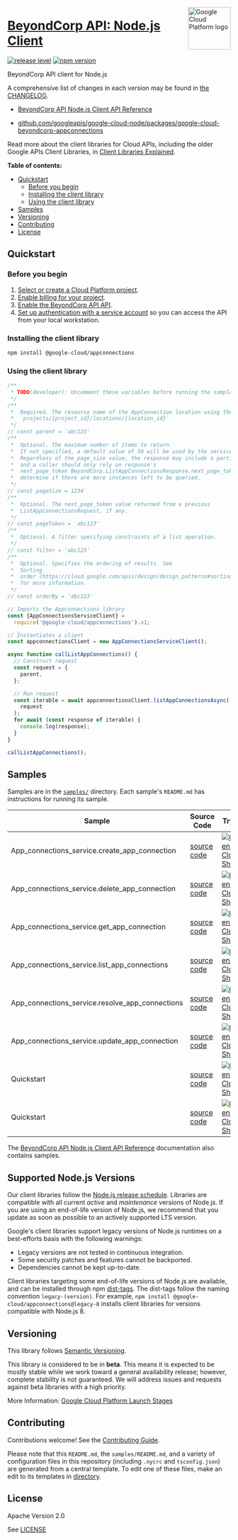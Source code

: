 [//]: # "This README.md file is auto-generated, all changes to this file will be lost."
[//]: # "To regenerate it, use `python -m synthtool`."
<img src="https://avatars2.githubusercontent.com/u/2810941?v=3&s=96" alt="Google Cloud Platform logo" title="Google Cloud Platform" align="right" height="96" width="96"/>

# [BeyondCorp API: Node.js Client](https://github.com/googleapis/google-cloud-node)

[![release level](https://img.shields.io/badge/release%20level-beta-yellow.svg?style=flat)](https://cloud.google.com/terms/launch-stages)
[![npm version](https://img.shields.io/npm/v/@google-cloud/appconnections.svg)](https://www.npmjs.org/package/@google-cloud/appconnections)




BeyondCorp API client for Node.js


A comprehensive list of changes in each version may be found in
[the CHANGELOG](https://github.com/googleapis/google-cloud-node/tree/main/packages/google-cloud-beyondcorp-appconnections/CHANGELOG.md).

* [BeyondCorp API Node.js Client API Reference][client-docs]

* [github.com/googleapis/google-cloud-node/packages/google-cloud-beyondcorp-appconnections](https://github.com/googleapis/google-cloud-node/tree/main/packages/google-cloud-beyondcorp-appconnections)

Read more about the client libraries for Cloud APIs, including the older
Google APIs Client Libraries, in [Client Libraries Explained][explained].

[explained]: https://cloud.google.com/apis/docs/client-libraries-explained

**Table of contents:**


* [Quickstart](#quickstart)
  * [Before you begin](#before-you-begin)
  * [Installing the client library](#installing-the-client-library)
  * [Using the client library](#using-the-client-library)
* [Samples](#samples)
* [Versioning](#versioning)
* [Contributing](#contributing)
* [License](#license)

## Quickstart

### Before you begin

1.  [Select or create a Cloud Platform project][projects].
1.  [Enable billing for your project][billing].
1.  [Enable the BeyondCorp API API][enable_api].
1.  [Set up authentication with a service account][auth] so you can access the
    API from your local workstation.

### Installing the client library

```bash
npm install @google-cloud/appconnections
```


### Using the client library

```javascript
/**
 * TODO(developer): Uncomment these variables before running the sample.
 */
/**
 *  Required. The resource name of the AppConnection location using the form:
 *  `projects/{project_id}/locations/{location_id}`
 */
// const parent = 'abc123'
/**
 *  Optional. The maximum number of items to return.
 *  If not specified, a default value of 50 will be used by the service.
 *  Regardless of the page_size value, the response may include a partial list
 *  and a caller should only rely on response's
 *  next_page_token BeyondCorp.ListAppConnectionsResponse.next_page_token  to
 *  determine if there are more instances left to be queried.
 */
// const pageSize = 1234
/**
 *  Optional. The next_page_token value returned from a previous
 *  ListAppConnectionsRequest, if any.
 */
// const pageToken = 'abc123'
/**
 *  Optional. A filter specifying constraints of a list operation.
 */
// const filter = 'abc123'
/**
 *  Optional. Specifies the ordering of results. See
 *  Sorting
 *  order (https://cloud.google.com/apis/design/design_patterns#sorting_order)
 *  for more information.
 */
// const orderBy = 'abc123'

// Imports the Appconnections library
const {AppConnectionsServiceClient} =
  require('@google-cloud/appconnections').v1;

// Instantiates a client
const appconnectionsClient = new AppConnectionsServiceClient();

async function callListAppConnections() {
  // Construct request
  const request = {
    parent,
  };

  // Run request
  const iterable = await appconnectionsClient.listAppConnectionsAsync(
    request
  );
  for await (const response of iterable) {
    console.log(response);
  }
}

callListAppConnections();

```



## Samples

Samples are in the [`samples/`](https://github.com/googleapis/google-cloud-node/tree/main/samples) directory. Each sample's `README.md` has instructions for running its sample.

| Sample                      | Source Code                       | Try it |
| --------------------------- | --------------------------------- | ------ |
| App_connections_service.create_app_connection | [source code](https://github.com/googleapis/google-cloud-node/blob/main/packages/google-cloud-beyondcorp-appconnections/samples/generated/v1/app_connections_service.create_app_connection.js) | [![Open in Cloud Shell][shell_img]](https://console.cloud.google.com/cloudshell/open?git_repo=https://github.com/googleapis/google-cloud-node&page=editor&open_in_editor=packages/google-cloud-beyondcorp-appconnections/samples/generated/v1/app_connections_service.create_app_connection.js,samples/README.md) |
| App_connections_service.delete_app_connection | [source code](https://github.com/googleapis/google-cloud-node/blob/main/packages/google-cloud-beyondcorp-appconnections/samples/generated/v1/app_connections_service.delete_app_connection.js) | [![Open in Cloud Shell][shell_img]](https://console.cloud.google.com/cloudshell/open?git_repo=https://github.com/googleapis/google-cloud-node&page=editor&open_in_editor=packages/google-cloud-beyondcorp-appconnections/samples/generated/v1/app_connections_service.delete_app_connection.js,samples/README.md) |
| App_connections_service.get_app_connection | [source code](https://github.com/googleapis/google-cloud-node/blob/main/packages/google-cloud-beyondcorp-appconnections/samples/generated/v1/app_connections_service.get_app_connection.js) | [![Open in Cloud Shell][shell_img]](https://console.cloud.google.com/cloudshell/open?git_repo=https://github.com/googleapis/google-cloud-node&page=editor&open_in_editor=packages/google-cloud-beyondcorp-appconnections/samples/generated/v1/app_connections_service.get_app_connection.js,samples/README.md) |
| App_connections_service.list_app_connections | [source code](https://github.com/googleapis/google-cloud-node/blob/main/packages/google-cloud-beyondcorp-appconnections/samples/generated/v1/app_connections_service.list_app_connections.js) | [![Open in Cloud Shell][shell_img]](https://console.cloud.google.com/cloudshell/open?git_repo=https://github.com/googleapis/google-cloud-node&page=editor&open_in_editor=packages/google-cloud-beyondcorp-appconnections/samples/generated/v1/app_connections_service.list_app_connections.js,samples/README.md) |
| App_connections_service.resolve_app_connections | [source code](https://github.com/googleapis/google-cloud-node/blob/main/packages/google-cloud-beyondcorp-appconnections/samples/generated/v1/app_connections_service.resolve_app_connections.js) | [![Open in Cloud Shell][shell_img]](https://console.cloud.google.com/cloudshell/open?git_repo=https://github.com/googleapis/google-cloud-node&page=editor&open_in_editor=packages/google-cloud-beyondcorp-appconnections/samples/generated/v1/app_connections_service.resolve_app_connections.js,samples/README.md) |
| App_connections_service.update_app_connection | [source code](https://github.com/googleapis/google-cloud-node/blob/main/packages/google-cloud-beyondcorp-appconnections/samples/generated/v1/app_connections_service.update_app_connection.js) | [![Open in Cloud Shell][shell_img]](https://console.cloud.google.com/cloudshell/open?git_repo=https://github.com/googleapis/google-cloud-node&page=editor&open_in_editor=packages/google-cloud-beyondcorp-appconnections/samples/generated/v1/app_connections_service.update_app_connection.js,samples/README.md) |
| Quickstart | [source code](https://github.com/googleapis/google-cloud-node/blob/main/packages/google-cloud-beyondcorp-appconnections/samples/quickstart.js) | [![Open in Cloud Shell][shell_img]](https://console.cloud.google.com/cloudshell/open?git_repo=https://github.com/googleapis/google-cloud-node&page=editor&open_in_editor=packages/google-cloud-beyondcorp-appconnections/samples/quickstart.js,samples/README.md) |
| Quickstart | [source code](https://github.com/googleapis/google-cloud-node/blob/main/packages/google-cloud-beyondcorp-appconnections/samples/test/quickstart.js) | [![Open in Cloud Shell][shell_img]](https://console.cloud.google.com/cloudshell/open?git_repo=https://github.com/googleapis/google-cloud-node&page=editor&open_in_editor=packages/google-cloud-beyondcorp-appconnections/samples/test/quickstart.js,samples/README.md) |



The [BeyondCorp API Node.js Client API Reference][client-docs] documentation
also contains samples.

## Supported Node.js Versions

Our client libraries follow the [Node.js release schedule](https://nodejs.org/en/about/releases/).
Libraries are compatible with all current _active_ and _maintenance_ versions of
Node.js.
If you are using an end-of-life version of Node.js, we recommend that you update
as soon as possible to an actively supported LTS version.

Google's client libraries support legacy versions of Node.js runtimes on a
best-efforts basis with the following warnings:

* Legacy versions are not tested in continuous integration.
* Some security patches and features cannot be backported.
* Dependencies cannot be kept up-to-date.

Client libraries targeting some end-of-life versions of Node.js are available, and
can be installed through npm [dist-tags](https://docs.npmjs.com/cli/dist-tag).
The dist-tags follow the naming convention `legacy-(version)`.
For example, `npm install @google-cloud/appconnections@legacy-8` installs client libraries
for versions compatible with Node.js 8.

## Versioning

This library follows [Semantic Versioning](http://semver.org/).




This library is considered to be in **beta**. This means it is expected to be
mostly stable while we work toward a general availability release; however,
complete stability is not guaranteed. We will address issues and requests
against beta libraries with a high priority.





More Information: [Google Cloud Platform Launch Stages][launch_stages]

[launch_stages]: https://cloud.google.com/terms/launch-stages

## Contributing

Contributions welcome! See the [Contributing Guide](https://github.com/googleapis/google-cloud-node/blob/main/CONTRIBUTING.md).

Please note that this `README.md`, the `samples/README.md`,
and a variety of configuration files in this repository (including `.nycrc` and `tsconfig.json`)
are generated from a central template. To edit one of these files, make an edit
to its templates in
[directory](https://github.com/googleapis/synthtool).

## License

Apache Version 2.0

See [LICENSE](https://github.com/googleapis/google-cloud-node/blob/main/LICENSE)

[client-docs]: https://cloud.google.com/nodejs/docs/reference/appconnections/latest

[shell_img]: https://gstatic.com/cloudssh/images/open-btn.png
[projects]: https://console.cloud.google.com/project
[billing]: https://support.google.com/cloud/answer/6293499#enable-billing
[enable_api]: https://console.cloud.google.com/flows/enableapi?apiid=beyondcorp.googleapis.com
[auth]: https://cloud.google.com/docs/authentication/getting-started
